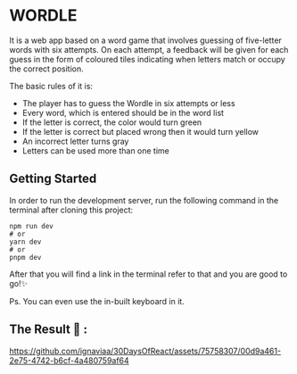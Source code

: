 # WORDLE 

It is a web app based on a word game that involves guessing of five-letter words with six attempts. On each attempt, a feedback will be given for each guess in the form of coloured tiles indicating when letters match or occupy the correct position.

The basic rules of it is:

- The player has to guess the Wordle in six attempts or less
- Every word, which is entered should be in the word list
- If the letter is correct, the color would turn green
- If the letter is correct but placed wrong then it would turn yellow
- An incorrect letter turns gray
- Letters can be used more than one time

## Getting Started

In order to run the development server, run the following command in the terminal after cloning this project:

```
npm run dev
# or
yarn dev
# or
pnpm dev
```

After that you will find a link in the terminal refer to that and you are good to go!✨

Ps. You can even use the in-built keyboard in it.

## The Result 📌 :


https://github.com/ignaviaa/30DaysOfReact/assets/75758307/00d9a461-2e75-4742-b6cf-4a480759af64

